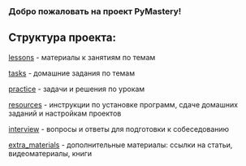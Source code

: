 ### Добро пожаловать на проект PyMastery!

## Структура проекта:

[lessons](https://github.com/Jules57/PyMastery/tree/main/lessons) - материалы к занятиям по темам

[tasks](https://github.com/Jules57/PyMastery/tree/main/tasks) - домашние задания по темам

[practice](https://github.com/Jules57/PyMastery/tree/main/practice) - задачи и решения по урокам

[resources](https://github.com/Jules57/PyMastery/tree/main/resources) - инструкции по установке программ, сдаче домашних заданий и настройкам проектов

[interview](https://github.com/Jules57/PyMastery/tree/main/interview) - вопросы и ответы для подготовки к собеседованию

[extra_materials](https://github.com/Jules57/PyMastery/tree/main/extra_materials) - дополнительные материалы: ссылки на статьи, видеоматериалы, книги
